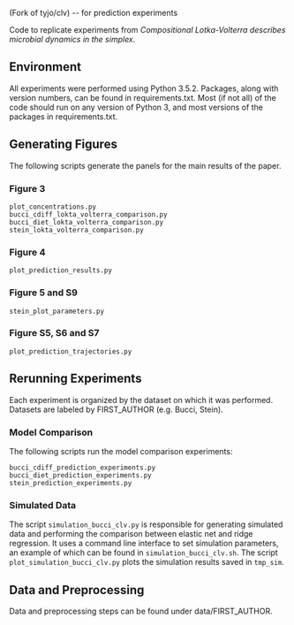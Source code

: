 (Fork of tyjo/clv) -- for prediction experiments

Code to replicate experiments from *Compositional Lotka-Volterra describes microbial dynamics in the simplex*.

## Environment
All experiments were performed using Python 3.5.2. Packages, along with version numbers, can be found in requirements.txt. Most (if not all) of the code should run on any version of Python 3, and most versions of the packages in requirements.txt.

## Generating Figures
The following scripts generate the panels for the main results of the paper.

### Figure 3
```
plot_concentrations.py
bucci_cdiff_lokta_volterra_comparison.py
bucci_diet_lokta_volterra_comparison.py
stein_lokta_volterra_comparison.py
```

### Figure 4
```
plot_prediction_results.py
```

### Figure 5 and S9
```
stein_plot_parameters.py
```

### Figure S5, S6 and S7
```
plot_prediction_trajectories.py
```



## Rerunning Experiments
Each experiment is organized by the dataset on which it was performed. Datasets are labeled by FIRST_AUTHOR (e.g. Bucci, Stein).

### Model Comparison
The following scripts run the model comparison experiments:

```
bucci_cdiff_prediction_experiments.py
bucci_diet_prediction_experiments.py
stein_prediction_experiments.py
```

### Simulated Data
The script ```simulation_bucci_clv.py``` is responsible for generating simulated data and performing the comparison between elastic net and ridge regression. It uses a command line interface to set simulation parameters, an example of which can be found in ```simulation_bucci_clv.sh```. The script ```plot_simulation_bucci_clv.py``` plots the simulation results saved in ```tmp_sim```.

## Data and Preprocessing
Data and preprocessing steps can be found under data/FIRST_AUTHOR.
